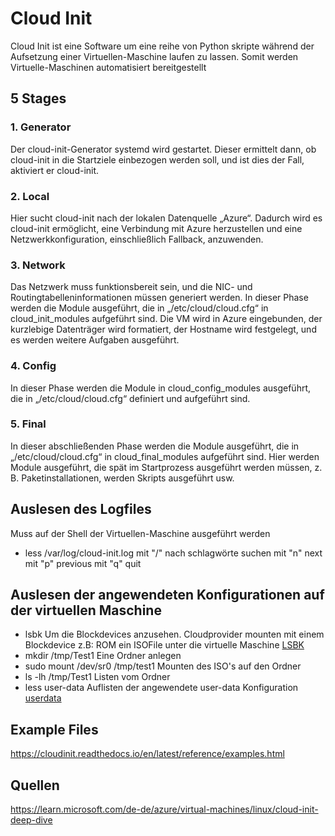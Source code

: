 # Cloud Init

Cloud Init ist eine Software um eine reihe von Python skripte während der Aufsetzung einer Virtuellen-Maschine laufen zu lassen. Somit werden Virtuelle-Maschinen automatisiert bereitgestellt

## 5 Stages

### 1. Generator
Der cloud-init-Generator systemd wird gestartet. Dieser ermittelt dann, ob cloud-init in die Startziele einbezogen werden soll, und ist dies der Fall, aktiviert er cloud-init.
### 2. Local
Hier sucht cloud-init nach der lokalen Datenquelle „Azure“. Dadurch wird es cloud-init ermöglicht, eine Verbindung mit Azure herzustellen und eine Netzwerkkonfiguration, einschließlich Fallback, anzuwenden.
### 3. Network
Das Netzwerk muss funktionsbereit sein, und die NIC- und Routingtabelleninformationen müssen generiert werden. In dieser Phase werden die Module ausgeführt, die in „/etc/cloud/cloud.cfg“ in cloud_init_modules aufgeführt sind. Die VM wird in Azure eingebunden, der kurzlebige Datenträger wird formatiert, der Hostname wird festgelegt, und es werden weitere Aufgaben ausgeführt.
### 4. Config
In dieser Phase werden die Module in cloud_config_modules ausgeführt, die in „/etc/cloud/cloud.cfg“ definiert und aufgeführt sind.
### 5. Final
In dieser abschließenden Phase werden die Module ausgeführt, die in „/etc/cloud/cloud.cfg“ in cloud_final_modules aufgeführt sind. Hier werden Module ausgeführt, die spät im Startprozess ausgeführt werden müssen, z. B. Paketinstallationen, werden Skripts ausgeführt usw.

## Auslesen des Logfiles

Muss auf der Shell der Virtuellen-Maschine ausgeführt werden
- less /var/log/cloud-init.log
mit "/" nach schlagwörte suchen
mit "n" next
mit "p" previous
mit "q" quit

## Auslesen der angewendeten Konfigurationen auf der virtuellen Maschine

-  lsbk
Um die Blockdevices anzusehen.
Cloudprovider mounten mit einem Blockdevice z.B: ROM ein ISOFile unter die virtuelle Maschine
[LSBK](lsbk.png)
- mkdir /tmp/Test1
Eine Ordner anlegen
- sudo mount /dev/sr0 /tmp/test1
Mounten des ISO's auf den Ordner
- ls -lh /tmp/Test1
Listen vom Ordner
- less user-data
Auflisten der angewendete user-data Konfiguration
[userdata](user-data.png)


## Example Files
https://cloudinit.readthedocs.io/en/latest/reference/examples.html

## Quellen
https://learn.microsoft.com/de-de/azure/virtual-machines/linux/cloud-init-deep-dive